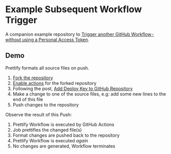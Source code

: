 # Example Subsequent Workflow Trigger

A companion example repository to
[Trigger another GitHub Workflow - without using a Personal Access Token][post].

## Demo

Prettify formats all source files on push.

1. [Fork the repository][fork]
2. [Enable actions][enable-actions] for the forked repository
3. Following the post, [Add Deploy Key to GitHub Repository][post/deploy-keys]
4. Make a change to one of the source files, e.g: add some new lines to the end
   of this file
5. Push changes to the repository

Observe the result of this Push:

1. Prettify Workflow is executed by GitHub Actions
2. Job prettifies the changed file(s)
3. Format changes are pushed back to the repository
4. Prettify Workflow is executed _again_
5. No changes are generated, Workflow terminates

[post]: https://medium.com/p/f594c21373ef
[post/deploy-keys]: https://medium.com/p/f594c21373ef#7a8c
[fork]: fork
[enable-actions]: actions
